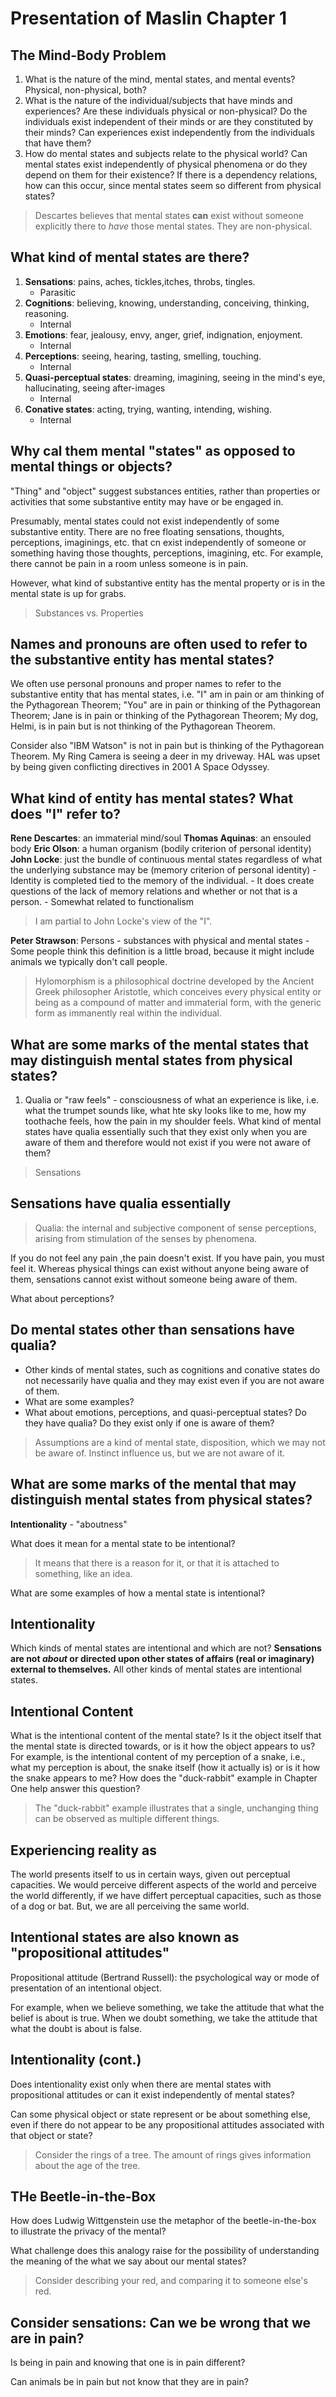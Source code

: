 # Presentation of Maslin Chapter 1

## The Mind-Body Problem

1. What is the nature of the mind, mental states, and mental events? Physical, non-physical, both?
1. What is the nature of the individual/subjects that have minds and experiences? Are these individuals physical or non-physical? Do the individuals exist independent of their minds or are they constituted by their minds? Can experiences exist independently from the individuals that have them?
1. How do mental states and subjects relate to the physical world? Can mental states exist independently of physical phenomena or do they depend on them for their existence? If there is a dependency relations, how can this occur, since mental states seem so different from physical states?

> Descartes believes that mental states **can** exist without someone explicitly there to *have* those mental states. They are non-physical.

## What kind of mental states are there?

1. **Sensations**: pains, aches, tickles,itches, throbs, tingles.
    - Parasitic
1. **Cognitions**: believing, knowing, understanding, conceiving, thinking, reasoning.
    - Internal
1. **Emotions**: fear, jealousy, envy, anger, grief, indignation, enjoyment.
    - Internal
1. **Perceptions**: seeing, hearing, tasting, smelling, touching.
    - Internal
1. **Quasi-perceptual states**: dreaming, imagining, seeing in the mind's eye, hallucinating, seeing after-images
    - Internal
1. **Conative states**: acting, trying, wanting, intending, wishing.
    - Internal

## Why cal them mental "states" as opposed to mental things or objects?

"Thing" and "object" suggest substances entities, rather than properties or activities that some substantive entity may have or be engaged in.

Presumably, mental states could not exist independently of some substantive entity. There are no free floating sensations, thoughts, perceptions, imaginings, etc. that cn exist independently of someone or something having those thoughts, perceptions, imagining, etc. For example, there cannot be pain in a room unless someone is in pain.

However, what kind of substantive entity has the mental property or is in the mental state is up for grabs.

> Substances vs. Properties

## Names and pronouns are often used to refer to the substantive entity has mental states?

We often use personal pronouns and proper names to refer to the substantive entity that has mental states, i.e. "I" am in pain or am thinking of the Pythagorean Theorem; "You" are in pain or thinking of the Pythagorean Theorem; Jane is in pain or thinking of the Pythagorean Theorem; My dog, Helmi, is in pain but is not thinking of the Pythagorean Theorem.

Consider also "IBM Watson" is not in pain but is thinking of the Pythagorean Theorem. My Ring Camera is seeing a deer in my driveway. HAL was upset by being given conflicting directives in 2001 A Space Odyssey.

## What kind of entity has mental states? What does "I" refer to?

**Rene Descartes**: an immaterial mind/soul
**Thomas Aquinas**: an ensouled body
**Eric Olson**: a human organism (bodily criterion of personal identity)
**John Locke**: just the bundle of continuous mental states regardless of what the underlying substance may be (memory criterion of personal identity)
    - Identity is completed tied to the memory of the individual.
    - It does create questions of the lack of memory relations and whether or not that is a person.
    - Somewhat related to functionalism

> I am partial to John Locke's view of the "I".

**Peter Strawson**: Persons - substances with physical and mental states
    - Some people think this definition is a little broad, because it might include animals we typically don't call people.

> Hylomorphism is a philosophical doctrine developed by the Ancient Greek philosopher Aristotle, which conceives every physical entity or being as a compound of matter and immaterial form, with the generic form as immanently real within the individual.

## What are some marks of the mental states that may distinguish mental states from physical states?

1. Qualia or "raw feels" - consciousness of what an experience is like, i.e. what the trumpet sounds like, what hte sky looks like to me, how my toothache feels, how the pain in my shoulder feels.
What kind of mental states have qualia essentially such that they exist only when you are aware of them and therefore would not exist if you were not aware of them?

> Sensations

## Sensations have qualia essentially

> Qualia: the internal and subjective component of sense perceptions, arising from stimulation of the senses by phenomena.

If you do not feel any pain ,the pain doesn't exist.
If you have pain, you must feel it.
Whereas physical things can exist without anyone being aware of them, sensations cannot exist without someone being aware of them.

What about perceptions?

## Do mental states other than sensations have qualia?

- Other kinds of mental states, such as cognitions and conative states do not necessarily have qualia and they may exist even if you are not aware of them.
- What are some examples?
- What about emotions, perceptions, and quasi-perceptual states? Do they have qualia? Do they exist only if one is aware of them?

> Assumptions are a kind of mental state, disposition, which we may not be aware of.
> Instinct influence us, but we are not aware of it.

## What are some marks of the mental that may distinguish mental states from physical states?

**Intentionality** - "aboutness"

What does it mean for a mental state to be intentional?

> It means that there is a reason for it, or that it is attached to something, like an idea.

What are some examples of how a mental state is intentional?

## Intentionality

Which kinds of mental states are intentional and which are not?
**Sensations are not *about* or directed upon other states of affairs (real or imaginary) external to themselves.**
All other kinds of mental states are intentional states.

## Intentional Content

What is the intentional content of the mental state? Is it the object itself that the mental state is directed towards, or is it how the object appears to us?
For example, is the intentional content of my perception of a snake, i.e., what my perception is about, the snake itself (how it actually is) or is it how the snake appears to me?
How does the "duck-rabbit" example in Chapter One help answer this question?

> The "duck-rabbit" example illustrates that a single, unchanging thing can be observed as multiple different things.

## Experiencing reality as

The world presents itself to us in certain ways, given out perceptual capacities. We would perceive different aspects of the world and perceive the world differently, if we have differt perceptual capacities, such as those of a dog or bat. But, we are all perceiving the same world.

## Intentional states are also known as "propositional attitudes"

Propositional attitude (Bertrand Russell): the psychological way or mode of presentation of an intentional object.

For example, when we believe something, we take the attitude that what the belief is about is true. When we doubt something, we take the attitude that what the doubt is about is false.

## Intentionality (cont.)

Does intentionality exist only when there are mental states with propositional attitudes or can it exist independently of mental states?

Can some physical object or state represent or be about something else, even if there do not appear to be any propositional attitudes associated with that object or state?

> Consider the rings of a tree. The amount of rings gives information about the age of the tree.

## THe Beetle-in-the-Box

How does Ludwig Wittgenstein use the metaphor of the beetle-in-the-box to illustrate the privacy of the mental?

What challenge does this analogy raise for the possibility of understanding the meaning of the what we say about our mental states?

> Consider describing your red, and comparing it to someone else's red.

## Consider sensations: Can we be wrong that we are in pain?

Is being in pain and knowing that one is in pain different?

Can animals be in pain but not know that they are in pain?

